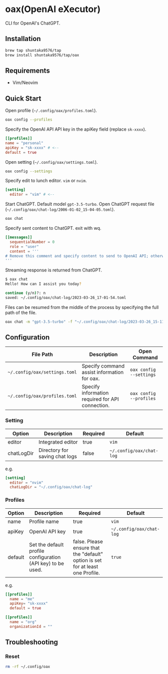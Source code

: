 # oax(OpenAI eXecutor)

CLI for OpenAI's ChatGPT.

## Installation

```bash
brew tap shuntaka9576/tap
brew install shuntaka9576/tap/oax
```

## Requirements

* Vim/Neovim

## Quick Start


Open profile (`~/.config/oax/profiles.toml`).
```bash
oax config --profiles
```

Specify the OpenAI API API key in the apiKey field (replace `sk-xxxx`).
```toml
[[profiles]]
name = "personal"
apiKey = "sk-xxxx" # <--
default = true
```

Open setting (`~/.config/oax/settings.toml`).
```bash
oax config --settings
```

Specify edit to lunch editor. `vim` or `nvim`.
```toml
[setting]
  editor = "vim" # <--
```

Start ChatGPT. Default model `gpt-3.5-turbo`. Open ChatGPT request file (`~/.config/oax/chat-log/2006-01-02_15-04-05.toml`).
```bash
oax chat
```

Specify sent content to ChatGPT. exit with wq.
```toml
[[messages]]
  sequentialNumber = 0
  role = "user"
  content = '''
# Remove this comment and specify content to send to OpenAI API; otherwise, nothing is sent.
'''
```

Streaming response is returned from ChatGPT.
```bash
$ oax chat
Hello! How can I assist you today?

continue (y/n)?: n
saved: ~/.config/oax/chat-log/2023-03-26_17-01-54.toml
```

Files can be resumed from the middle of the process by specifying the full path of the file.
```bash
oax chat -m "gpt-3.5-turbo" -f "~/.config/oax/chat-log/2023-03-26_15-11-04.toml"
```


## Configuration

|File Path|Description|Open Command
|---|---|---|
|`~/.config/oax/settings.toml`|Specify command assist information for oax.|`oax config --settings`
|`~/.config/oax/profiles.toml`|Specify information required for API connection.|`oax config --profiles`

### Setting

|Option|Description|Required|Default|
|---|---|---|---|
|editor|Integrated editor|true|`vim`|
|chatLogDir|Directory for saving chat logs|false|`~/.config/oax/chat-log`|

e.g.
```toml
[setting]
  editor = "nvim"
  chatLogDir = "~/.config/oax/chat-log"
```

### Profiles

|Option|Description|Required|Default|
|---|---|---|---|
|name|Profile name|true|`vim`|
|apiKey|OpenAI API key|true|`~/.config/oax/chat-log`|
|default|Set the default profile configuration (API key) to be used.|false. Please ensure that the "default" option is set for at least one Profile.|`true`|


e.g.
```toml
[[profiles]]
  name = "me"
  apiKey= "sk-xxxx"
  default = true

[[profiles]]
  name = "org"
  organizationId = ""
```


## Troubleshooting

### Reset

```bash
rm -rf ~/.config/oax
```
